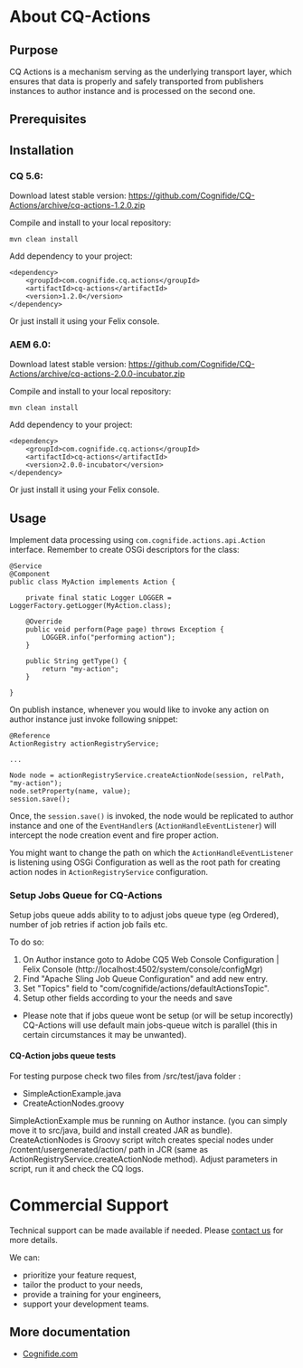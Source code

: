 # About CQ-Actions

## Purpose

CQ Actions is a mechanism serving as the underlying transport layer, which ensures that data is properly and safely transported from publishers instances to author instance and is processed on the second one. 

## Prerequisites

## Installation

### CQ 5.6:

Download latest stable version: https://github.com/Cognifide/CQ-Actions/archive/cq-actions-1.2.0.zip

Compile and install to your local repository:

    mvn clean install

Add dependency to your project:

    <dependency>
        <groupId>com.cognifide.cq.actions</groupId>
        <artifactId>cq-actions</artifactId>
        <version>1.2.0</version>
    </dependency>

Or just install it using your Felix console.

### AEM 6.0:

Download latest stable version: https://github.com/Cognifide/CQ-Actions/archive/cq-actions-2.0.0-incubator.zip

Compile and install to your local repository:

    mvn clean install

Add dependency to your project:

    <dependency>
        <groupId>com.cognifide.cq.actions</groupId>
        <artifactId>cq-actions</artifactId>
        <version>2.0.0-incubator</version>
    </dependency>

Or just install it using your Felix console.

## Usage

Implement data processing using `com.cognifide.actions.api.Action` interface. Remember to create OSGi descriptors for the class:

    @Service
    @Component
    public class MyAction implements Action {

        private final static Logger LOGGER = LoggerFactory.getLogger(MyAction.class);

        @Override
        public void perform(Page page) throws Exception {
            LOGGER.info("performing action");
        }

        public String getType() {
            return "my-action";
        }

    }

On publish instance, whenever you would like to invoke any action on author instance just invoke following snippet:

    @Reference
    ActionRegistry actionRegistryService;

    ...

    Node node = actionRegistryService.createActionNode(session, relPath, "my-action");
    node.setProperty(name, value);
    session.save();

Once, the `session.save()` is invoked, the node would be replicated to author instance and one of the `EventHandler`s (`ActionHandleEventListener`) will intercept the node creation event and fire proper action.

You might want to change the path on which the `ActionHandleEventListener` is listening using OSGi Configuration as well as the root path for creating action nodes in `ActionRegistryService` configuration.

### Setup Jobs Queue for CQ-Actions
Setup jobs queue adds ability to to adjust jobs queue type (eg Ordered), number of job retries if action job fails etc.

To do so:

1. On Author instance goto to Adobe CQ5 Web Console Configuration | Felix Console (http://localhost:4502/system/console/configMgr)
2. Find "Apache Sling Job Queue Configuration" and add new entry.
3. Set "Topics" field to "com/cognifide/actions/defaultActionsTopic".
4. Setup other fields according to your the needs and save

* Please note that if jobs queue wont be setup (or will be setup incorectly) CQ-Actions will use default main jobs-queue witch is parallel (this in certain circumstances it may be unwanted).

#### CQ-Action jobs queue tests

For testing purpose  check two files from /src/test/java folder :

* SimpleActionExample.java
* CreateActionNodes.groovy 

SimpleActionExample mus be running on Author instance. (you can simply move it to src/java, build and install created JAR as bundle).
CreateActionNodes is Groovy script witch creates special nodes under /content/usergenerated/action/ path in JCR (same as ActionRegistryService.createActionNode method).
Adjust parameters in script, run it and check the CQ logs.

# Commercial Support

Technical support can be made available if needed. Please [contact us](https://www.cognifide.com/get-in-touch/) for more details.

We can:

* prioritize your feature request,
* tailor the product to your needs,
* provide a training for your engineers,
* support your development teams.

More documentation
------------------
* [Cognifide.com](http://cognifide.com)
